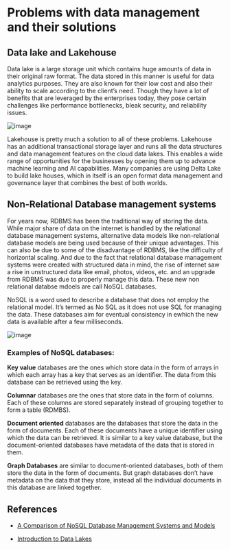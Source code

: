 # Problems with data management and their solutions

## Data lake and Lakehouse

Data lake is a large storage unit which contains huge amounts of data in their original raw format. The data stored in this manner is useful for data analytics purposes. They are also known for their low cost and also their ability to scale according to the client’s need. Though they have a lot of benefits that are leveraged by the enterprises today, they pose certain challenges like performance bottlenecks, bleak security, and reliability issues. 

![image](https://miro.medium.com/max/1114/1*xuE8_N_LxoP49S1Pu5Wn5A.png)

Lakehouse is pretty much a solution to all of these problems. Lakehouse has an additional transactional storage layer and runs all the data structures and data management features on the cloud data lakes. This enables a wide range of opportunities for the businesses by opening them up to advance machine learning and AI capabilities. Many companies are using Delta Lake to build lake houses, which in itself is an open format data management and governance layer that combines the best of both worlds.

## Non-Relational Database management systems

For years now, RDBMS has been the traditional way of storing the data. While major share of data on the internet is handled by the relational database management systems, alternative data models like non-relational database models are being used because of their unique advantages. This can also be due to some of the disadvantage of RDBMS, like the difficulty of horizontal scaling. And due to the fact that relational database management systems were created with structured data in mind, the rise of internet saw a rise in unstructured data like email, photos, videos, etc. and an upgrade from RDBMS was due to properly manage this data. These new non relational databse mdoels are call NoSQL databases.

NoSQL is a word used to describe a database that does not employ the relational model. It’s termed as No SQL as it does not use SQL for managing the data. These databases aim for eventual consistency in ewhich the new data is available after a few milliseconds.

![image](https://cdn.educba.com/academy/wp-content/uploads/2019/05/what-is-Nosql-database1.png.webp)

### Examples of NoSQL databases:

**Key value** databases are the ones which store data in the form of arrays in which each array has a key that serves as an identifier. The data from this database can be retrieved using the key. 

**Columnar** databases are the ones that store data in the form of columns. Each of these columns are stored separately instead of grouping together to form a table (RDMBS).

**Document oriented** databases are the databases that store the data in the form of documents. Each of these documents have a unique identifier using which the data can be retrieved. It is similar to a key value database, but the document-oriented databases have metadata of the data that is stored in them. 

**Graph Databases** are similar to document-oriented databases, both of them store the data in the form of documents. But graph databases don’t have metadata on the data that they store, instead all the individual documents in this database are linked together. 

## References<br />
<ul>
<li> <a href="https://www.digitalocean.com/community/tutorials/a-comparison-of-nosql-database-management-systems-and-models/">A Comparison of NoSQL Database Management Systems and Models</a> </li>
</ul>
<ul>
<li> <a href="https://databricks.com/discover/data-lakes/introduction/">Introduction to Data Lakes</a> </li>
</ul>
